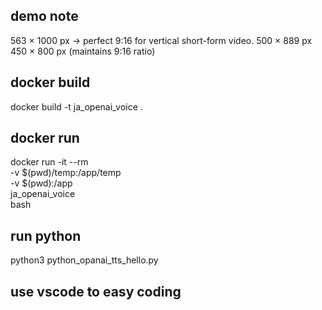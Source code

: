 
## demo note
 563 × 1000 px → perfect 9:16 for vertical short-form video.
 500 × 889 px
 450 × 800 px (maintains 9:16 ratio)

## docker build
docker build -t ja_openai_voice .



## docker run
docker run -it --rm \
  -v $(pwd)/temp:/app/temp \
  -v $(pwd):/app \
  ja_openai_voice \
  bash


## run python
python3 python_opanai_tts_hello.py

## use vscode to easy coding

